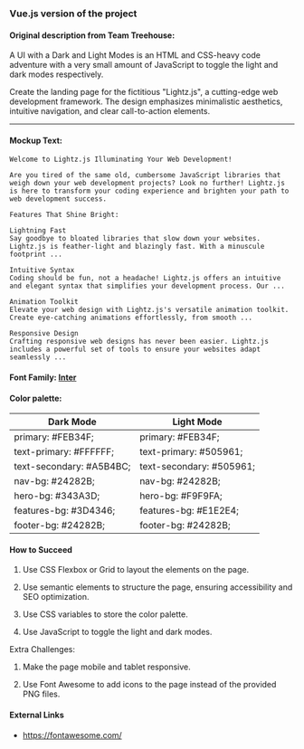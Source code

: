 ### Vue.js version of the project

#### Original description from Team Treehouse:

A UI with a Dark and Light Modes is an HTML and CSS-heavy code adventure with a very small amount of JavaScript to toggle the light and dark modes respectively.


Create the landing page for the fictitious "Lightz.js", a cutting-edge web development framework. The design emphasizes minimalistic aesthetics, intuitive navigation, and clear call-to-action elements.

---

#### Mockup Text:

```text
Welcome to Lightz.js Illuminating Your Web Development!

Are you tired of the same old, cumbersome JavaScript libraries that weigh down your web development projects? Look no further! Lightz.js is here to transform your coding experience and brighten your path to web development success.

Features That Shine Bright:

Lightning Fast
Say goodbye to bloated libraries that slow down your websites. Lightz.js is feather-light and blazingly fast. With a minuscule footprint ...

Intuitive Syntax
Coding should be fun, not a headache! Lightz.js offers an intuitive and elegant syntax that simplifies your development process. Our ...

Animation Toolkit
Elevate your web design with Lightz.js's versatile animation toolkit. Create eye-catching animations effortlessly, from smooth ...

Responsive Design
Crafting responsive web designs has never been easier. Lightz.js includes a powerful set of tools to ensure your websites adapt seamlessly ...

```

#### Font Family: [Inter](https://fonts.google.com/specimen/Inter)

#### Color palette:

| Dark Mode                | Light Mode               |
| ------------------------ | ------------------------ |
| primary: #FEB34F;        | primary: #FEB34F;        |
| text-primary: #FFFFFF;   | text-primary: #505961;   |
| text-secondary: #A5B4BC; | text-secondary: #505961; |
| nav-bg: #24282B;         | nav-bg: #24282B;         |
| hero-bg: #343A3D;        | hero-bg: #F9F9FA;        |
| features-bg: #3D4346;    | features-bg: #E1E2E4;    |
| footer-bg: #24282B;      | footer-bg: #24282B;      |

#### How to Succeed

1. Use CSS Flexbox or Grid to layout the elements on the page.

2. Use semantic elements to structure the page, ensuring accessibility and SEO optimization.

3. Use CSS variables to store the color palette.

4. Use JavaScript to toggle the light and dark modes.

Extra Challenges:

1. Make the page mobile and tablet responsive.

2. Use Font Awesome to add icons to the page instead of the provided PNG files.

#### External Links

- https://fontawesome.com/
